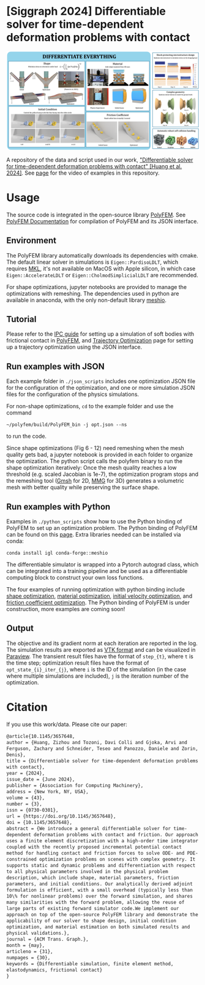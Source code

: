 # [Siggraph 2024] Differentiable solver for time-dependent deformation problems with contact

![This is the caption\label{mylabel}](./img/teaser.png)

A repository of the data and script used in our work, ["Differentiable solver for time-dependent deformation problems with contact" [Huang et al. 2024]](https://cims.nyu.edu/~zh1476/research/diffipc.html). See [page](https://cims.nyu.edu/gcl/papers/2024-dpolyfem.mp4) for the video of examples in this repository.

# Usage

The source code is integrated in the open-source library [PolyFEM](https://polyfem.github.io/). See [PolyFEM Documentation](https://polyfem.github.io/polyfem/index.html) for compilation of PolyFEM and its JSON interface.

## Environment

The PolyFEM library automatically downloads its dependencies with cmake. The default linear solver in simulations is `Eigen::PardisoLDLT`, which requires [MKL](https://www.intel.com/content/www/us/en/developer/tools/oneapi/onemkl.html), it's not available on MacOS with Apple silicon, in which case `Eigen::AccelerateLDLT` or `Eigen::CholmodSimplicialLDLT` are recommended.

For shape optimizations, jupyter notebooks are provided to manage the optimizations with remeshing. The dependencies used in python are available in anaconda, with the only non-default library [meshio](https://github.com/conda-forge/meshio-feedstock).

## Tutorial

Please refer to the [IPC guide](https://polyfem.github.io/tutorials/ipc_quick_start_guide/ipc_quick_start_guide/) for setting up a simulation of soft bodies with frictional contact in [PolyFEM](https://polyfem.github.io/), and [Trajectory Optimization](https://polyfem.github.io/tutorials/trajectory-optimization/trajectory-optimization/) page for setting up a trajectory optimization using the JSON interface.

## Run examples with JSON

Each example folder in `./json_scripts` includes one optimization JSON file for the configuration of the optimization, and one or more simulation JSON files for the configuration of the physics simulations.

For non-shape optimizations, `cd` to the example folder and use the command
```
~/polyfem/build/PolyFEM_bin -j opt.json --ns
```
to run the code. 

Since shape optimizations (Fig 6 - 12) need remeshing when the mesh quality gets bad, a jupyter notebook is provided in each folder to organize the optimization. The python script calls the polyfem binary to run the shape optimization iteratively: Once the mesh quality reaches a low threshold (e.g. scaled Jacobian is 1e-7), the optimization program stops and the remeshing tool ([Gmsh](https://gmsh.info) for 2D, [MMG](https://github.com/MmgTools/mmg) for 3D) generates a volumetric mesh with better quality while preserving the surface shape.

## Run examples with Python

Examples in `./python_scripts` show how to use the Python binding of PolyFEM to set up an optimization problem. The Python binding of PolyFEM can be found on this [page](https://github.com/Huangzizhou/polyfem-python). Extra libraries needed can be installed via conda:
```
conda install igl conda-forge::meshio
```

The differentiable simulator is wrapped into a Pytorch autograd class, which can be integrated into a training pipeline and be used as a differentiable computing block to construct your own loss functions.

The four examples of running optimization with python binding include [shape optimization](./python_scripts/fig6_static_bridge/), [material optimization](./python_scripts/fig16_sine_bar/), [initial velocity optimization](./python_scripts/fig14_puzzle_piece/), and [friction coefficient optimization](./python_scripts/fig21_friction_bunny/). The Python binding of PolyFEM is under construction, more examples are coming soon!

## Output

The objective and its gradient norm at each iteration are reported in the log. The simulation results are exported as [VTK format](https://docs.vtk.org/en/latest/design_documents/VTKFileFormats.html) and can be visualized in [Paraview](https://www.paraview.org). The transient result files have the format of `step_{t}`, where `t` is the time step; optimization result files have the format of `opt_state_{i}_iter_{j}`, where `i` is the ID of the simulation (in the case where multiple simulations are included), `j` is the iteration number of the optimization.

# Citation
If you use this work/data. Please cite our paper:

```
@article{10.1145/3657648,
author = {Huang, Zizhou and Tozoni, Davi Colli and Gjoka, Arvi and Ferguson, Zachary and Schneider, Teseo and Panozzo, Daniele and Zorin, Denis},
title = {Differentiable solver for time-dependent deformation problems with contact},
year = {2024},
issue_date = {June 2024},
publisher = {Association for Computing Machinery},
address = {New York, NY, USA},
volume = {43},
number = {3},
issn = {0730-0301},
url = {https://doi.org/10.1145/3657648},
doi = {10.1145/3657648},
abstract = {We introduce a general differentiable solver for time-dependent deformation problems with contact and friction. Our approach uses a finite element discretization with a high-order time integrator coupled with the recently proposed incremental potential contact method for handling contact and friction forces to solve ODE- and PDE-constrained optimization problems on scenes with complex geometry. It supports static and dynamic problems and differentiation with respect to all physical parameters involved in the physical problem description, which include shape, material parameters, friction parameters, and initial conditions. Our analytically derived adjoint formulation is efficient, with a small overhead (typically less than 10\% for nonlinear problems) over the forward simulation, and shares many similarities with the forward problem, allowing the reuse of large parts of existing forward simulator code.We implement our approach on top of the open-source PolyFEM library and demonstrate the applicability of our solver to shape design, initial condition optimization, and material estimation on both simulated results and physical validations.},
journal = {ACM Trans. Graph.},
month = {may},
articleno = {31},
numpages = {30},
keywords = {Differentiable simulation, finite element method, elastodynamics, frictional contact}
}
```
